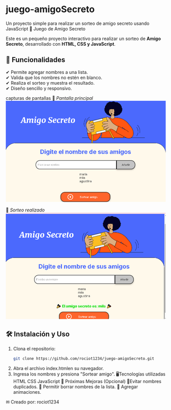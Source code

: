 # juego-amigoSecreto
Un proyecto simple para realizar un sorteo de amigo secreto usando JavaScript
🎁 Juego de Amigo Secreto

Este es un pequeño proyecto interactivo para realizar un sorteo de **Amigo Secreto**, desarrollado con **HTML, CSS y JavaScript**.

## 🚀 Funcionalidades

✔ Permite agregar nombres a una lista.  
✔ Valida que los nombres no estén en blanco.  
✔ Realiza el sorteo y muestra el resultado.  
✔ Diseño sencillo y responsivo.

capturas de pantallas 
🔹 _Pantalla principal_  
![Interfaz del juego](assets/Capturar_2025_02_18_20_25_12_179.png)

🔹 _Sorteo realizado_  
![Resultado del sorteo](assets/Capturar_2025_02_18_20_25_36_349.png)


## 🛠 Instalación y Uso

1. Clona el repositorio:
   ```bash
   git clone https://github.com/rociot1234/juego-amigoSecreto.git
   ```
2. Abra el archivo index.htmlen su navegador.
3. Ingresa los nombres y presiona "Sortear amigo".
   🖥Tecnologías utilizadas
   HTML
   CSS
   JavaScript
   📌 Próximas Mejoras (Opcional)
   🔹Evitar nombres duplicados.
   🔹 Permitir borrar nombres de la lista.
   🔹 Agregar animaciones.

✉ Creado por: rociot1234